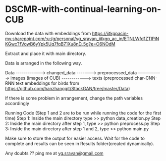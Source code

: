 # DSCMR-with-continual-learning-on-CUB

Download the data with embeddings from https://iitkgpacin-my.sharepoint.com/:u:/g/personal/vg_sravan_iitkgp_ac_in/ETNLWfd1ZTlPiNKGwcTfVowB6yYpk5Uq7fqB71Xu8nD_5g?e=O6NOdM

Extract and place it with main directory.

Data is arranged in the following way.

Data  ------------> changed_data -------> preprocessed_data
      ------------> images (images of CUB)
      ------------> texts (preprocessed char-CNN-RNN text embeddings for birds from https://github.com/hanzhanggit/StackGAN/tree/master/Data)
      
If there is some problem in arrangement, change the path variables accordingly

Running Code 
(Step 1 and 2 are to be run while running the code for the first time)
Step 1: Inside the main directory type
        >> python data_creation.py
Step 2: Inside the main directory after step 1, type
        >> python preprocess.py
Step 3: Inside the main directory after step 1 and 2, type
        >> python main.py
        
Make sure to store the output for easier access.
Wait for the code to complete and results can be seen in Results folder(created dynamically).

Any doubts ?? 
ping me at vg.sravan@gmail.com
        
